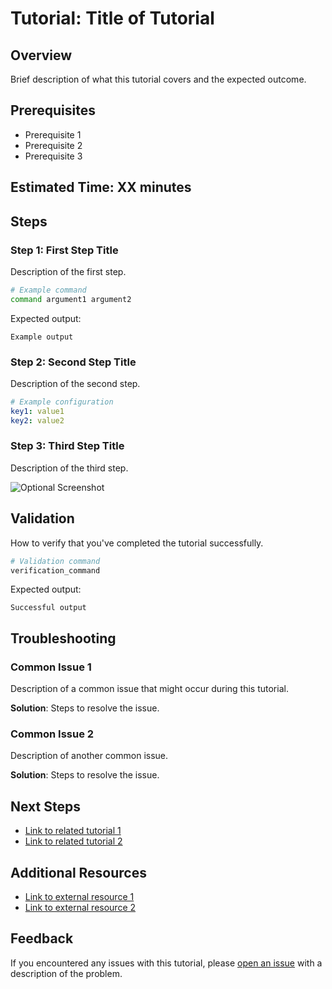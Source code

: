 # Tutorial: Title of Tutorial

## Overview

Brief description of what this tutorial covers and the expected outcome.

## Prerequisites

- Prerequisite 1
- Prerequisite 2
- Prerequisite 3

## Estimated Time: XX minutes

## Steps

### Step 1: First Step Title

Description of the first step.

```bash
# Example command
command argument1 argument2
```

Expected output:

```
Example output
```

### Step 2: Second Step Title

Description of the second step.

```yaml
# Example configuration
key1: value1
key2: value2
```

### Step 3: Third Step Title

Description of the third step.

![Optional Screenshot](../images/screenshot.png)

## Validation

How to verify that you've completed the tutorial successfully.

```bash
# Validation command
verification_command
```

Expected output:

```
Successful output
```

## Troubleshooting

### Common Issue 1

Description of a common issue that might occur during this tutorial.

**Solution**: Steps to resolve the issue.

### Common Issue 2

Description of another common issue.

**Solution**: Steps to resolve the issue.

## Next Steps

- [Link to related tutorial 1](related_tutorial_1.md)
- [Link to related tutorial 2](related_tutorial_2.md)

## Additional Resources

- [Link to external resource 1](https://example.com)
- [Link to external resource 2](https://example.com)

## Feedback

If you encountered any issues with this tutorial, please [open an issue](https://github.com/yourusername/yourrepository/issues/new) with a description of the problem. 